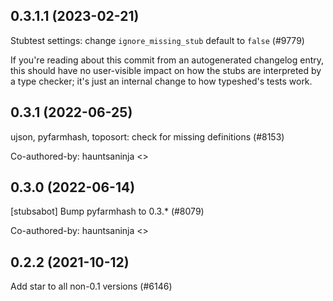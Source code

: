 ## 0.3.1.1 (2023-02-21)

Stubtest settings: change `ignore_missing_stub` default to `false` (#9779)

If you're reading about this commit from an autogenerated changelog entry, this should have no user-visible impact on how the stubs are interpreted by a type checker; it's just an internal change to how typeshed's tests work.

## 0.3.1 (2022-06-25)

ujson, pyfarmhash, toposort: check for missing definitions (#8153)

Co-authored-by: hauntsaninja <>

## 0.3.0 (2022-06-14)

[stubsabot] Bump pyfarmhash to 0.3.* (#8079)

Co-authored-by: hauntsaninja <>

## 0.2.2 (2021-10-12)

Add star to all non-0.1 versions (#6146)

